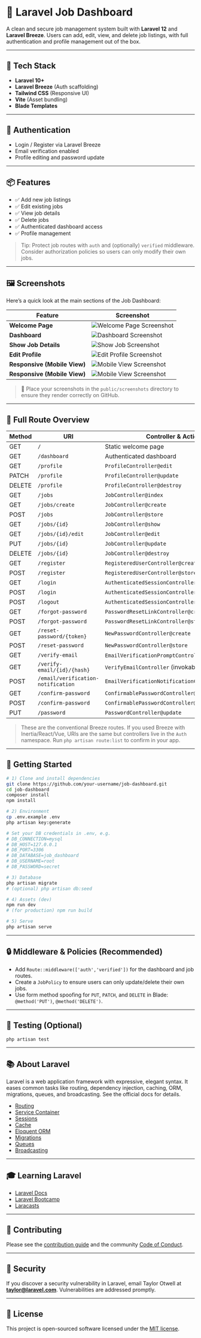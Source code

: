 # 🚀 Laravel Job Dashboard

A clean and secure job management system built with **Laravel 12** and **Laravel Breeze**. Users can add, edit, view, and delete job listings, with full authentication and profile management out of the box.

---

## 🧰 Tech Stack

* **Laravel 10+**
* **Laravel Breeze** (Auth scaffolding)
* **Tailwind CSS** (Responsive UI)
* **Vite** (Asset bundling)
* **Blade Templates**

---

## 🔐 Authentication

* Login / Register via Laravel Breeze
* Email verification enabled
* Profile editing and password update

---

## 📦 Features

* ✅ Add new job listings
* ✅ Edit existing jobs
* ✅ View job details
* ✅ Delete jobs
* ✅ Authenticated dashboard access
* ✅ Profile management

> Tip: Protect job routes with `auth` and (optionally) `verified` middleware. Consider authorization policies so users can only modify their own jobs.

---

## 🖼️ Screenshots

Here’s a quick look at the main sections of the Job Dashboard:

| Feature                      | Screenshot                                                      |
| ---------------------------- | --------------------------------------------------------------- |
| **Welcome Page**             | ![Welcome Page Screenshot](public/screenshots/welcome.png)      |
| **Dashboard**                | ![Dashboard Screenshot](public/screenshots/dashboard.png)       |
| **Show Job Details**         | ![Show Job Screenshot](public/screenshots/show-job.png)         |
| **Edit Profile**             | ![Edit Profile Screenshot](public/screenshots/edit-profile.png) |
| **Responsive (Mobile View)** | ![Mobile View Screenshot](public/screenshots/mobile-view_1.png) |
| **Responsive (Mobile View)** | ![Mobile View Screenshot](public/screenshots/mobile-view_2.png) |

> 📸 Place your screenshots in the `public/screenshots` directory to ensure they render correctly on GitHub.

---

## 📁 Full Route Overview

| Method | URI                                | Controller & Action                             | Name                  |
| ------ | ---------------------------------- | ----------------------------------------------- | --------------------- |
| GET    | `/`                                | Static welcome page                             | —                     |
| GET    | `/dashboard`                       | Authenticated dashboard                         | `dashboard`           |
| GET    | `/profile`                         | `ProfileController@edit`                        | `profile.edit`        |
| PATCH  | `/profile`                         | `ProfileController@update`                      | `profile.update`      |
| DELETE | `/profile`                         | `ProfileController@destroy`                     | `profile.destroy`     |
| GET    | `/jobs`                            | `JobController@index`                           | `jobs.index`          |
| GET    | `/jobs/create`                     | `JobController@create`                          | `jobs.create`         |
| POST   | `/jobs`                            | `JobController@store`                           | `jobs.store`          |
| GET    | `/jobs/{id}`                       | `JobController@show`                            | `jobs.show`           |
| GET    | `/jobs/{id}/edit`                  | `JobController@edit`                            | `jobs.edit`           |
| PUT    | `/jobs/{id}`                       | `JobController@update`                          | `jobs.update`         |
| DELETE | `/jobs/{id}`                       | `JobController@destroy`                         | `jobs.destroy`        |
| GET    | `/register`                        | `RegisteredUserController@create`               | `register`            |
| POST   | `/register`                        | `RegisteredUserController@store`                | —                     |
| GET    | `/login`                           | `AuthenticatedSessionController@create`         | `login`               |
| POST   | `/login`                           | `AuthenticatedSessionController@store`          | —                     |
| POST   | `/logout`                          | `AuthenticatedSessionController@destroy`        | `logout`              |
| GET    | `/forgot-password`                 | `PasswordResetLinkController@create`            | `password.request`    |
| POST   | `/forgot-password`                 | `PasswordResetLinkController@store`             | `password.email`      |
| GET    | `/reset-password/{token}`          | `NewPasswordController@create`                  | `password.reset`      |
| POST   | `/reset-password`                  | `NewPasswordController@store`                   | `password.store`      |
| GET    | `/verify-email`                    | `EmailVerificationPromptController` (invokable) | `verification.notice` |
| GET    | `/verify-email/{id}/{hash}`        | `VerifyEmailController` (invokable)             | `verification.verify` |
| POST   | `/email/verification-notification` | `EmailVerificationNotificationController@store` | `verification.send`   |
| GET    | `/confirm-password`                | `ConfirmablePasswordController@show`            | `password.confirm`    |
| POST   | `/confirm-password`                | `ConfirmablePasswordController@store`           | —                     |
| PUT    | `/password`                        | `PasswordController@update`                     | `password.update`     |

> These are the conventional Breeze routes. If you used Breeze with Inertia/React/Vue, URIs are the same but controllers live in the `Auth` namespace. Run `php artisan route:list` to confirm in your app.

---

## 🚀 Getting Started

```bash
# 1) Clone and install dependencies
git clone https://github.com/your-username/job-dashboard.git
cd job-dashboard
composer install
npm install

# 2) Environment
cp .env.example .env
php artisan key:generate

# Set your DB credentials in .env, e.g.
# DB_CONNECTION=mysql
# DB_HOST=127.0.0.1
# DB_PORT=3306
# DB_DATABASE=job_dashboard
# DB_USERNAME=root
# DB_PASSWORD=secret

# 3) Database
php artisan migrate
# (optional) php artisan db:seed

# 4) Assets (dev)
npm run dev
# (for production) npm run build

# 5) Serve
php artisan serve
```

---

## 🔒 Middleware & Policies (Recommended)

* Add `Route::middleware(['auth','verified'])` for the dashboard and job routes.
* Create a `JobPolicy` to ensure users can only update/delete their own jobs.
* Use form method spoofing for `PUT`, `PATCH`, and `DELETE` in Blade: `@method('PUT')`, `@method('DELETE')`.

---

## 🧪 Testing (Optional)

```bash
php artisan test
```

---

## 📚 About Laravel

Laravel is a web application framework with expressive, elegant syntax. It eases common tasks like routing, dependency injection, caching, ORM, migrations, queues, and broadcasting. See the official docs for details.

* [Routing](https://laravel.com/docs/routing)
* [Service Container](https://laravel.com/docs/container)
* [Sessions](https://laravel.com/docs/session)
* [Cache](https://laravel.com/docs/cache)
* [Eloquent ORM](https://laravel.com/docs/eloquent)
* [Migrations](https://laravel.com/docs/migrations)
* [Queues](https://laravel.com/docs/queues)
* [Broadcasting](https://laravel.com/docs/broadcasting)

---

## 🎓 Learning Laravel

* [Laravel Docs](https://laravel.com/docs)
* [Laravel Bootcamp](https://bootcamp.laravel.com)
* [Laracasts](https://laracasts.com)

---

## 🤝 Contributing

Please see the [contribution guide](https://laravel.com/docs/contributions) and the community [Code of Conduct](https://laravel.com/docs/contributions#code-of-conduct).

---

## 🔐 Security

If you discover a security vulnerability in Laravel, email Taylor Otwell at **[taylor@laravel.com](mailto:taylor@laravel.com)**. Vulnerabilities are addressed promptly.

---

## 🧾 License

This project is open-sourced software licensed under the [MIT license](https://opensource.org/licenses/MIT).
